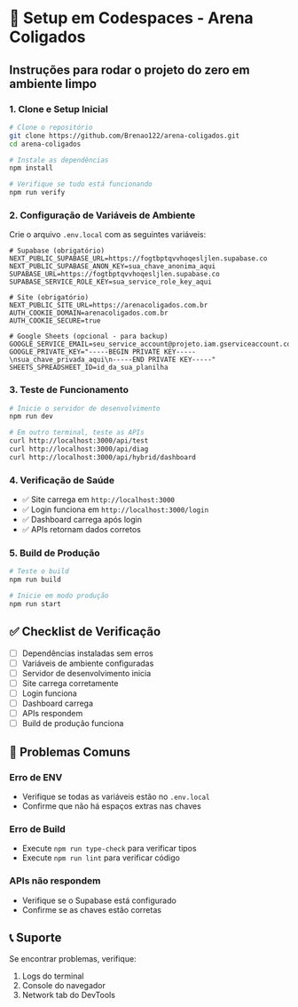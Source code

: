 # 🚀 Setup em Codespaces - Arena Coligados

## Instruções para rodar o projeto do zero em ambiente limpo

### 1. **Clone e Setup Inicial**
```bash
# Clone o repositório
git clone https://github.com/Brenao122/arena-coligados.git
cd arena-coligados

# Instale as dependências
npm install

# Verifique se tudo está funcionando
npm run verify
```

### 2. **Configuração de Variáveis de Ambiente**
Crie o arquivo `.env.local` com as seguintes variáveis:

```env
# Supabase (obrigatório)
NEXT_PUBLIC_SUPABASE_URL=https://fogtbptqvvhoqesljlen.supabase.co
NEXT_PUBLIC_SUPABASE_ANON_KEY=sua_chave_anonima_aqui
SUPABASE_URL=https://fogtbptqvvhoqesljlen.supabase.co
SUPABASE_SERVICE_ROLE_KEY=sua_service_role_key_aqui

# Site (obrigatório)
NEXT_PUBLIC_SITE_URL=https://arenacoligados.com.br
AUTH_COOKIE_DOMAIN=arenacoligados.com.br
AUTH_COOKIE_SECURE=true

# Google Sheets (opcional - para backup)
GOOGLE_SERVICE_EMAIL=seu_service_account@projeto.iam.gserviceaccount.com
GOOGLE_PRIVATE_KEY="-----BEGIN PRIVATE KEY-----\nsua_chave_privada_aqui\n-----END PRIVATE KEY-----"
SHEETS_SPREADSHEET_ID=id_da_sua_planilha
```

### 3. **Teste de Funcionamento**
```bash
# Inicie o servidor de desenvolvimento
npm run dev

# Em outro terminal, teste as APIs
curl http://localhost:3000/api/test
curl http://localhost:3000/api/diag
curl http://localhost:3000/api/hybrid/dashboard
```

### 4. **Verificação de Saúde**
- ✅ Site carrega em `http://localhost:3000`
- ✅ Login funciona em `http://localhost:3000/login`
- ✅ Dashboard carrega após login
- ✅ APIs retornam dados corretos

### 5. **Build de Produção**
```bash
# Teste o build
npm run build

# Inicie em modo produção
npm run start
```

## ✅ **Checklist de Verificação**

- [ ] Dependências instaladas sem erros
- [ ] Variáveis de ambiente configuradas
- [ ] Servidor de desenvolvimento inicia
- [ ] Site carrega corretamente
- [ ] Login funciona
- [ ] Dashboard carrega
- [ ] APIs respondem
- [ ] Build de produção funciona

## 🚨 **Problemas Comuns**

### **Erro de ENV**
- Verifique se todas as variáveis estão no `.env.local`
- Confirme que não há espaços extras nas chaves

### **Erro de Build**
- Execute `npm run type-check` para verificar tipos
- Execute `npm run lint` para verificar código

### **APIs não respondem**
- Verifique se o Supabase está configurado
- Confirme se as chaves estão corretas

## 📞 **Suporte**
Se encontrar problemas, verifique:
1. Logs do terminal
2. Console do navegador
3. Network tab do DevTools
